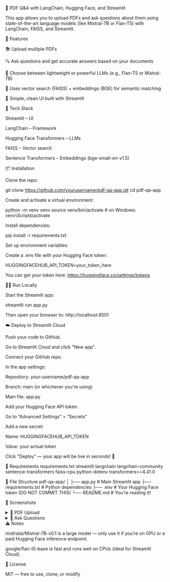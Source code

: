 📄 PDF Q&A with LangChain, Hugging Face, and Streamlit

This app allows you to upload PDFs and ask questions about them using state-of-the-art language models (like Mistral-7B or Flan-T5) with LangChain, FAISS, and Streamlit.

🚀 Features

📚 Upload multiple PDFs

🔍 Ask questions and get accurate answers based on your documents

🤖 Choose between lightweight or powerful LLMs (e.g., Flan-T5 or Mistral-7B)

🧠 Uses vector search (FAISS) + embeddings (BGE) for semantic matching

🧼 Simple, clean UI built with Streamlit

🧰 Tech Stack

Streamlit
 – UI

LangChain
 – Framework

Hugging Face Transformers
 – LLMs

FAISS
 – Vector search

Sentence Transformers
 – Embeddings (bge-small-en-v1.5)

📦 Installation

Clone the repo:

git clone https://github.com/yourusername/pdf-qa-app.git
cd pdf-qa-app


Create and activate a virtual environment:

python -m venv venv
source venv/bin/activate  # on Windows: venv\Scripts\activate


Install dependencies:

pip install -r requirements.txt


Set up environment variables:

Create a .env file with your Hugging Face token:

HUGGINGFACEHUB_API_TOKEN=your_token_here


You can get your token here: https://huggingface.co/settings/tokens

🏃‍♂️ Run Locally

Start the Streamlit app:

streamlit run app.py


Then open your browser to: http://localhost:8501

☁️ Deploy to Streamlit Cloud

Push your code to GitHub.

Go to Streamlit Cloud
 and click "New app".

Connect your GitHub repo.

In the app settings:

Repository: your-username/pdf-qa-app

Branch: main (or whichever you're using)

Main file: app.py

Add your Hugging Face API token:

Go to “Advanced Settings” > “Secrets”

Add a new secret:

Name: HUGGINGFACEHUB_API_TOKEN

Value: your actual token

Click "Deploy" — your app will be live in seconds! 🎉

🧪 Requirements
requirements.txt
streamlit
langchain
langchain-community
sentence-transformers
faiss-cpu
python-dotenv
transformers>=4.41.0

📁 File Structure
pdf-qa-app/
│
├── app.py                 # Main Streamlit app
├── requirements.txt       # Python dependencies
├── .env                   # Your Hugging Face token (DO NOT COMMIT THIS)
└── README.md              # You're reading it!

📸 Screenshots
<details> <summary>📄 PDF Upload</summary>

</details> <details> <summary>💬 Ask Questions</summary>

</details>
⚠️ Notes

mistralai/Mistral-7B-v0.1 is a large model — only use it if you’re on GPU or a paid Hugging Face inference endpoint.

google/flan-t5-base is fast and runs well on CPUs (ideal for Streamlit Cloud).

🤝 License

MIT — free to use, clone, or modify
